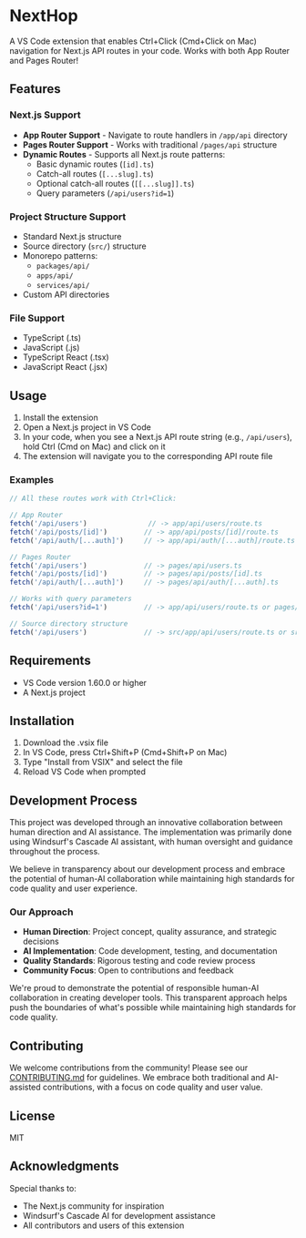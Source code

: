 # NextHop

A VS Code extension that enables Ctrl+Click (Cmd+Click on Mac) navigation for Next.js API routes in your code. Works with both App Router and Pages Router!

## Features

### Next.js Support

- **App Router Support** - Navigate to route handlers in `/app/api` directory
- **Pages Router Support** - Works with traditional `/pages/api` structure
- **Dynamic Routes** - Supports all Next.js route patterns:
  - Basic dynamic routes (`[id].ts`)
  - Catch-all routes (`[...slug].ts`)
  - Optional catch-all routes (`[[...slug]].ts`)
  - Query parameters (`/api/users?id=1`)

### Project Structure Support

- Standard Next.js structure
- Source directory (`src/`) structure
- Monorepo patterns:
  - `packages/api/`
  - `apps/api/`
  - `services/api/`
- Custom API directories

### File Support

- TypeScript (.ts)
- JavaScript (.js)
- TypeScript React (.tsx)
- JavaScript React (.jsx)

## Usage

1. Install the extension
2. Open a Next.js project in VS Code
3. In your code, when you see a Next.js API route string (e.g., `/api/users`), hold Ctrl (Cmd on Mac) and click on it
4. The extension will navigate you to the corresponding API route file

### Examples

```typescript
// All these routes work with Ctrl+Click:

// App Router
fetch('/api/users')               // -> app/api/users/route.ts
fetch('/api/posts/[id]')         // -> app/api/posts/[id]/route.ts
fetch('/api/auth/[...auth]')     // -> app/api/auth/[...auth]/route.ts

// Pages Router
fetch('/api/users')              // -> pages/api/users.ts
fetch('/api/posts/[id]')         // -> pages/api/posts/[id].ts
fetch('/api/auth/[...auth]')     // -> pages/api/auth/[...auth].ts

// Works with query parameters
fetch('/api/users?id=1')         // -> app/api/users/route.ts or pages/api/users.ts

// Source directory structure
fetch('/api/users')              // -> src/app/api/users/route.ts or src/pages/api/users.ts
```

## Requirements

- VS Code version 1.60.0 or higher
- A Next.js project

## Installation

1. Download the .vsix file
2. In VS Code, press Ctrl+Shift+P (Cmd+Shift+P on Mac)
3. Type "Install from VSIX" and select the file
4. Reload VS Code when prompted

## Development Process

This project was developed through an innovative collaboration between human direction and AI assistance. The implementation was primarily done using Windsurf's Cascade AI assistant, with human oversight and guidance throughout the process.

We believe in transparency about our development process and embrace the potential of human-AI collaboration while maintaining high standards for code quality and user experience.

### Our Approach

- **Human Direction**: Project concept, quality assurance, and strategic decisions
- **AI Implementation**: Code development, testing, and documentation
- **Quality Standards**: Rigorous testing and code review process
- **Community Focus**: Open to contributions and feedback

We're proud to demonstrate the potential of responsible human-AI collaboration in creating developer tools. This transparent approach helps push the boundaries of what's possible while maintaining high standards for code quality.

## Contributing

We welcome contributions from the community! Please see our [CONTRIBUTING.md](CONTRIBUTING.md) for guidelines. We embrace both traditional and AI-assisted contributions, with a focus on code quality and user value.

## License

MIT

## Acknowledgments

Special thanks to:

- The Next.js community for inspiration
- Windsurf's Cascade AI for development assistance
- All contributors and users of this extension
